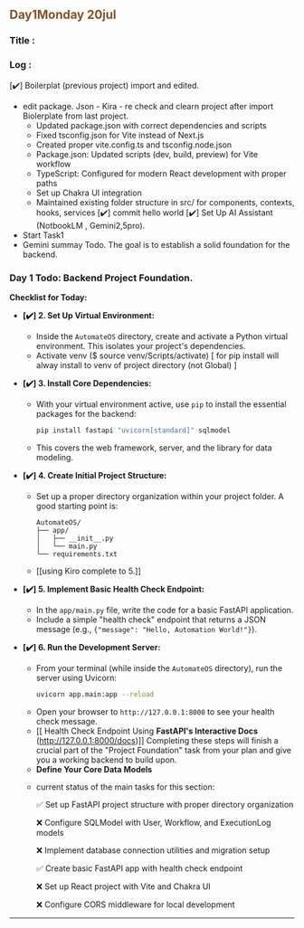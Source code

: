 ## <font color = #895129> Day1Monday 20jul  </font>

### Title :

### Log :
[✔️] Boilerplat (previous project) import and edited.
-    edit package. Json
    - Kira - re check and clearn project after import Biolerplate from last project.
        - Updated package.json with correct dependencies and scripts
        - Fixed tsconfig.json for Vite instead of Next.js
        - Created proper vite.config.ts and tsconfig.node.json
        - Package.json: Updated scripts (dev, build, preview) for Vite workflow
        - TypeScript: Configured for modern React development with proper paths
        - Set up Chakra UI integration
        - Maintained existing folder structure in src/ for components, contexts, hooks, services
[✔️] commit hello world
[✔️] Set Up AI Assistant (NotbookLM , Gemini2,5pro).
- Start Task1
- Gemini summay Todo.  The goal is to establish a solid foundation for the backend.
### **Day 1 Todo: Backend Project Foundation**.
**Checklist for Today:**
  * **[✔️] 2. Set Up Virtual Environment:**
      * Inside the `AutomateOS` directory, create and activate a Python virtual environment. This isolates your project's dependencies.
      * Activate venv ($ source venv/Scripts/activate) [ for pip install will alway install to venv of project directory (not Global) ]
  * **[✔️] 3. Install Core Dependencies:**
      * With your virtual environment active, use `pip` to install the essential packages for the backend:
        ```bash
        pip install fastapi "uvicorn[standard]" sqlmodel
        ```
      * This covers the web framework, server, and the library for data modeling.
  * **[✔️] 4. Create Initial Project Structure:**
      * Set up a proper directory organization within your project folder. A good starting point is:
        ```
        AutomateOS/
        ├── app/
        │   ├── __init__.py
        │   └── main.py
        └── requirements.txt 
        ```
    * [[using Kiro complete to 5.]]

  * **[✔️] 5. Implement Basic Health Check Endpoint:**

      * In the `app/main.py` file, write the code for a basic FastAPI application.
      * Include a simple "health check" endpoint that returns a JSON message (e.g., `{"message": "Hello, Automation World!"}`).

  * **[✔️] 6. Run the Development Server:**

      * From your terminal (while inside the `AutomateOS` directory), run the server using Uvicorn:
        ```bash
        uvicorn app.main:app --reload
        ```
      * Open your browser to `http://127.0.0.1:8000` to see your health check message.
      * [[ Health Check Endpoint Using **FastAPI's Interactive Docs** (http://127.0.0.1:8000/docs)]] 
Completing these steps will finish a crucial part of the "Project Foundation" task from your plan and give you a working backend to build upon.
    * **Define Your Core Data Models**
    - current status of the main tasks for this section:

        ✅ Set up FastAPI project structure with proper directory organization
    
        ❌ Configure SQLModel with User, Workflow, and ExecutionLog models

        ❌ Implement database connection utilities and migration setup

        ✅ Create basic FastAPI app with health check endpoint

        ❌ Set up React project with Vite and Chakra UI
        
        ❌ Configure CORS middleware for local development


---

<!-- ///////////////////////////////////////////////////////////////////////////////////// -->
